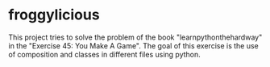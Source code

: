 froggylicious
=============

 This project tries to solve the problem of the book "learnpythonthehardway" in the "Exercise 45: You Make A Game".  The goal of this exercise is the use of composition and classes in different files using python.
